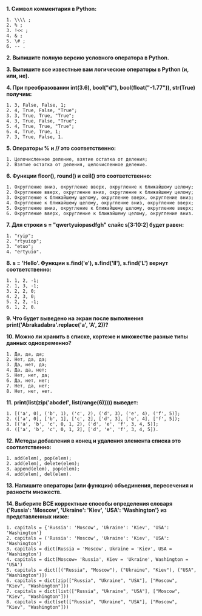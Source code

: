 **1. Символ комментария в Python:**

    1. \\\\	;
    2. % ;
    3. !<< ;
    4. & ;
    5. \# ;
    6. -- .


**2. Выпишите полную версию условного оператора в Python.**

**3. Выпишите все известные вам логические операторы  в Python (и, или, не).**

**4. При преобразовании int(3.6), bool("d"), bool(float("-1.77")), str(True) получим:**

    1. 3, False, False, 1;
    2. 4, True, False, "True";
    3. 3, True, True, "True";
    4. 3, True, False, "True";
    5. 4, True, True, "True";
    6. 4, True, True, 1;
    7. 3, True, False, 1.

**5. Операторы % и // это соответственно:**

    1. Целочисленное деление, взятие остатка от деления;
    2. Взятие остатка от деления, целочисленное деление.

**6. Функции floor(), round() и ceil() это соответственно:**

    1. Округление вниз, округление вверх, округление к ближайшему целому;
    2. Округление вверх, округление вниз, округление к ближайшему целому;
    3. Округление к ближайшему целому, округление вверх, округление вниз;
    4. Округление к ближайшему целому, округление вниз, округление вверх;
    5. Округление вниз, округление к ближайшему целому, округление вверх;
    6. Округление вверх, округление к ближайшему целому, округление вниз.

**7. Для строки s = "qwertyuiopasdfgh" слайс s[3:10:2] будет равен:**

    1. "ryip";
    2. "rtyuiop";
    3. "etuo";
    4. "ertyuio".

**8. s = 'Hello'. Функции s.find('e'), s.find('ll'), s.find('L') вернут соответственно:**

    1. 1, 2, -1;
    2. 1, 3, -1;
    3. 2, 2, 0;
    4. 2, 3, 0;
    5. 2, 2, -1;
    6. 1, 2, 0.

**9. Что будет выведено на экран после выполнения print('Abrakadabra'.replace('a', 'A', 2))?**

**10. Можно ли хранить в списке, кортеже и множестве разные типы данных одновременно?**

    1. Да, да, да;
    2. Нет, да, да;
    3. Да, нет, да;
    4. Да, да, нет;
    5. Нет, нет, да;
    6. Да, нет, нет;
    7. Нет, да, нет;
    8. Нет, нет, нет.

**11. print(list(zip('abcdef', list(range(6))))) выведет:**

    1. [('a', 0), ('b', 1), ('c', 2), ('d', 3), ('e', 4), ('f', 5)];
    2. (['a', 0], ['b', 1], ['c', 2], ['d', 3], ['e', 4], ['f', 5]);
    3. [('a', 'b', 'c', 0, 1, 2), ('d', 'e', 'f', 3, 4, 5)];
    4. (['a', 'b', 'c', 0, 1, 2], ['d', 'e', 'f', 3, 4, 5]).

**12. Методы добавления в конец и удаления элемента списка это соответственно:**

    1. add(elem), pop(elem);
    2. add(elem), delete(elem);
    3. append(elem), pop(elem);
    4. add(elem), del(elem).

**13. Напишите операторы (или функции) объединения, пересечения и разности множеств.**

**14. Выберите ВСЕ корректные способы определения словаря {'Russia': 'Moscow', 'Ukraine': 'Kiev', 'USA': 'Washington'} из представленных ниже:**

    1. сapitals = {'Russia': 'Moscow', 'Ukraine': 'Kiev', 'USA': 'Washington'}
    2. сapitals = ('Russia': 'Moscow', 'Ukraine': 'Kiev', 'USA': 'Washington')
    3. сapitals = dict(Russia = 'Moscow', Ukraine = 'Kiev', USA = 'Washington')
    4. сapitals = dict(Moscow= 'Russia', Kiev = 'Ukraine', Washington = 'USA')
    5. сapitals = dict([("Russia", "Moscow"), ("Ukraine", "Kiev"), ("USA", "Washington")])
    6. сapitals = dict(zip(["Russia", "Ukraine", "USA"], ["Moscow", "Kiev", "Washington"]))
    7. сapitals = dict(list(["Russia", "Ukraine", "USA"], ["Moscow", "Kiev", "Washington"]))
    8. сapitals = dict(set(["Russia", "Ukraine", "USA"], ["Moscow", "Kiev", "Washington"]))
